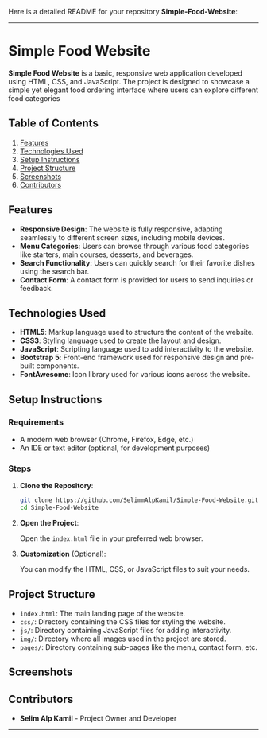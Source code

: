Here is a detailed README for your repository **Simple-Food-Website**:

---

# Simple Food Website

**Simple Food Website** is a basic, responsive web application developed using HTML, CSS, and JavaScript. The project is designed to showcase a simple yet elegant food ordering interface where users can explore different food categories
## Table of Contents

1. [Features](#features)
2. [Technologies Used](#technologies-used)
3. [Setup Instructions](#setup-instructions)
4. [Project Structure](#project-structure)
5. [Screenshots](#screenshots)
6. [Contributors](#contributors)

## Features

- **Responsive Design**: The website is fully responsive, adapting seamlessly to different screen sizes, including mobile devices.
- **Menu Categories**: Users can browse through various food categories like starters, main courses, desserts, and beverages.
- **Search Functionality**: Users can quickly search for their favorite dishes using the search bar.
- **Contact Form**: A contact form is provided for users to send inquiries or feedback.

## Technologies Used

- **HTML5**: Markup language used to structure the content of the website.
- **CSS3**: Styling language used to create the layout and design.
- **JavaScript**: Scripting language used to add interactivity to the website.
- **Bootstrap 5**: Front-end framework used for responsive design and pre-built components.
- **FontAwesome**: Icon library used for various icons across the website.

## Setup Instructions

### Requirements

- A modern web browser (Chrome, Firefox, Edge, etc.)
- An IDE or text editor (optional, for development purposes)

### Steps

1. **Clone the Repository**:

   ```bash
   git clone https://github.com/SelimmAlpKamil/Simple-Food-Website.git
   cd Simple-Food-Website
   ```

2. **Open the Project**:

   Open the `index.html` file in your preferred web browser.

3. **Customization** (Optional):

   You can modify the HTML, CSS, or JavaScript files to suit your needs.

## Project Structure

- `index.html`: The main landing page of the website.
- `css/`: Directory containing the CSS files for styling the website.
- `js/`: Directory containing JavaScript files for adding interactivity.
- `img/`: Directory where all images used in the project are stored.
- `pages/`: Directory containing sub-pages like the menu, contact form, etc.

## Screenshots





## Contributors

- **Selim Alp Kamil** - Project Owner and Developer



---

